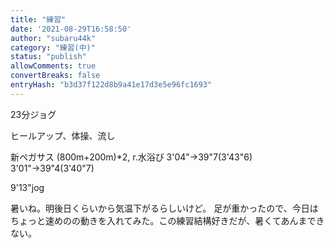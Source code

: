 ```yaml
---
title: "練習"
date: '2021-08-29T16:58:50'
author: "subaru44k"
category: "練習(中)"
status: "publish"
allowComments: true
convertBreaks: false
entryHash: "b3d37f122d8b9a41e17d3e5e96fc1693"
---
```

23分ジョグ

ヒールアップ、体操、流し

新ペガサス
(800m+200m)*2, r.水浴び
3'04"→39"7(3'43"6)
3'01"→39"4(3'40"7)

9'13"jog

暑いね。明後日くらいから気温下がるらしいけど。
足が重かったので、今日はちょっと速めのの動きを入れてみた。この練習結構好きだが、暑くてあんまできない。
